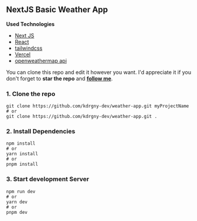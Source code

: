 ## NextJS Basic Weather App
**Used Technologies**

 - [Next JS](https://nextjs.org/)
 - [React](https://reactjs.org/)
 - [tailwindcss](https://tailwindcss.com/)
 - [Vercel](https://vercel.com/)
 - [openweathermap api](https://openweathermap.org/api)

You can clone this repo and edit it however you want. I'd appreciate it if you don't forget to **star the repo** and **[follow me](https://github.com/kdrgny-dev)**.

### 1. Clone the repo

    git clone https://github.com/kdrgny-dev/weather-app.git myProjectName
    # or
    git clone https://github.com/kdrgny-dev/weather-app.git .

### 2. Install Dependencies

    npm install
    # or
    yarn install
    # or
    pnpm install

### 3. Start development Server

    npm run dev
    # or
    yarn dev
    # or
    pnpm dev
